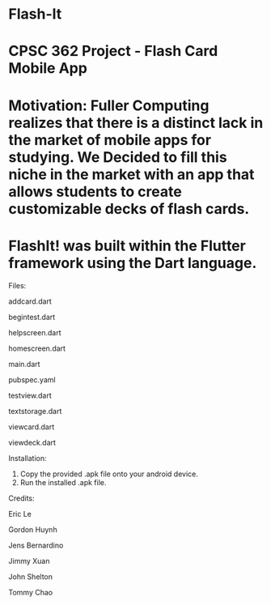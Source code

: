 # Flash-It
CPSC 362 Project - Flash Card Mobile App
======================================================================================================================================
Motivation: 
Fuller Computing realizes that there is a distinct lack in the market of mobile apps for studying. We Decided to fill this niche in the market with an app that allows students to create customizable decks of flash cards.
======================================================================================================================================
FlashIt! was built within the Flutter framework using the Dart language.
======================================================================================================================================
Files:

addcard.dart

begintest.dart

helpscreen.dart

homescreen.dart

main.dart

pubspec.yaml

testview.dart

textstorage.dart

viewcard.dart

viewdeck.dart





Installation:
1.  Copy the provided .apk file onto your android device.
2.  Run the installed .apk file.


Credits: 

Eric Le

Gordon Huynh

Jens Bernardino

Jimmy Xuan

John Shelton

Tommy Chao
